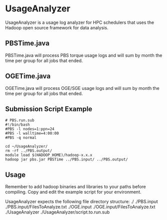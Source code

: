 # UsageAnalyzer
UsageAnalyzer is a usage log analyzer for HPC schedulers that uses the Hadoop open source framework for data analysis.

## PBSTime.java
PBSTime.java will process PBS torque usage logs and will sum by month the time per group for all jobs that ended.

## OGETime.java
OGETime.java will process OGE/SGE usage logs and will sum by month the time per group for all jobs that ended.

## Submission Script Example
	# PBS.run.sub
	#!/bin/bash                                                                                                                             
	#PBS -l nodes=1:ppn=24
	#PBS -l walltime=4:00:00
	#PBS -q normal

	cd ~/UsageAnalyzer/
	rm -rf ../PBS.output/
	module load $(HADOOP_HOME)/hadoop-x.x.x
	hadoop jar pbs.jar PBSTime ../PBS.input/ ../PBS.output/

## Usage
Remember to add hadoop binaries and libraries to your paths before compiling. Copy and edit the example script for your environment.

UsageAnalyzer expects the following file directory structure:
	./
	./PBS.input
	./PBS.input/FilesToAnalyze.txt
	./OGE.input
	./OGE.input/FilesToAnalyze.txt
	./UsageAnalyzer
	./UsageAnalyzer/script.to.run.sub

